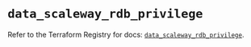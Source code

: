# `data_scaleway_rdb_privilege`

Refer to the Terraform Registry for docs: [`data_scaleway_rdb_privilege`](https://registry.terraform.io/providers/scaleway/scaleway/2.49.0/docs/data-sources/rdb_privilege).
